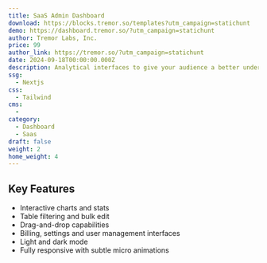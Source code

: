 ```yaml
---
title: SaaS Admin Dashboard
download: https://blocks.tremor.so/templates?utm_campaign=statichunt
demo: https://dashboard.tremor.so/?utm_campaign=statichunt
author: Tremor Labs, Inc.
price: 99
author_link: https://tremor.so/?utm_campaign=statichunt
date: 2024-09-18T00:00:00.000Z
description: Analytical interfaces to give your audience a better understanding of their data. Boost your revenue by offering an advanced data analytics experience to your users. Based on Next.js with the new app router, written in TypeScript, with best-in-class accessibility in mind.
ssg:
  - Nextjs
css:
  - Tailwind
cms:
  - 
category:
  - Dashboard
  - Saas
draft: false
weight: 2
home_weight: 4
---
```

## Key Features

- Interactive charts and stats
- Table filtering and bulk edit
- Drag-and-drop capabilities
- Billing, settings and user management interfaces
- Light and dark mode
- Fully responsive with subtle micro animations

